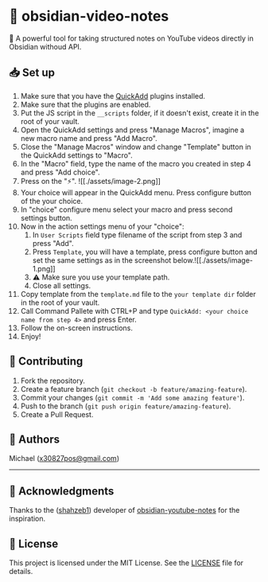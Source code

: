 # 📝 obsidian-video-notes

🚀 A powerful tool for taking structured notes on YouTube videos directly in Obsidian withoud API.

## 📥 Set up

1. Make sure that you have the [QuickAdd](obsidian://show-plugin?id=quickadd) plugins installed.
2. Make sure that the plugins are enabled.
3. Put the JS script in the `__scripts` folder, if it doesn't exist, create it in the root of your vault.
4. Open the QuickAdd settings and press "Manage Macros", imagine a new macro name and press "Add Macro".
5. Close the "Manage Macros" window and change "Template" button in the QuickAdd settings to "Macro".
6. In the "Macro" field, type the name of the macro you created in step 4 and press "Add choice".
7. Press on the "⚡️".
   ![[./assets/image-2.png]]
8. Your choice will appear in the QuickAdd menu. Press configure button of the your choice.
9. In "choice" configure menu select your macro and press second settings button.
10. Now in the action settings menu of your "choice":
    1. In `User Scripts` field type filename of the script from step 3 and press "Add".
    2. Press `Template`, you will have a template, press configure button and set the same settings as in the screenshot below.![[./assets/image-1.png]]
    3. ⚠️ Make sure you use your template path.
    4. Close all settings.
11. Copy template from the `template.md` file to the `your template dir` folder in the root of your vault.
12. Call Command Pallete with CTRL+P and type `QuickAdd: <your choice name from step 4>` and press Enter.
13. Follow the on-screen instructions.
14. Enjoy!

## 🤝 Contributing

1. Fork the repository.
2. Create a feature branch (`git checkout -b feature/amazing-feature`).
3. Commit your changes (`git commit -m 'Add some amazing feature'`).
4. Push to the branch (`git push origin feature/amazing-feature`).
5. Create a Pull Request.

## 👥 Authors

Michael (<x30827pos@gmail.com>)

---

## 🙏 Acknowledgments

Thanks to the ([shahzeb1](https://github.com/shahzeb1)) developer of [obsidian-youtube-notes](https://github.com/shahzeb1/obsidian-youtube-notes) for the inspiration.

## 📄 License

This project is licensed under the MIT License. See the [LICENSE](LICENSE) file for details.
